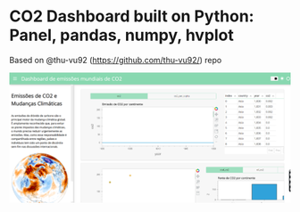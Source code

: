 # CO2 Dashboard built on Python: Panel, pandas, numpy, hvplot

Based on @thu-vu92 (https://github.com/thu-vu92/) repo

![375CCFBB-71E5-4040-AE2E-A79D9FD04E6E](https://github.com/jmrafael/co2_dashboard/blob/main/co2_dashboard/dashboard_co2.png)
